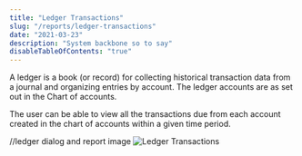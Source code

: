 ```yaml
---
title: "Ledger Transactions"
slug: "/reports/ledger-transactions"
date: "2021-03-23"
description: "System backbone so to say"
disableTableOfContents: "true"
---
```



A ledger is a book (or record) for collecting historical transaction data from a journal and organizing entries by account.
The ledger accounts are as set out in the Chart of accounts.

The user can be able to view all the transactions due from each account created in the chart of accounts within a given time period.

//ledger dialog and report image
![Ledger Transactions ](../images/ledger-trans.png)
